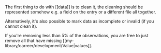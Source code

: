 The first thing to do with [[data]] is to clean it, the cleaning should be represented somehow e.g. a field on the entry or a different file all together.

Alternatively, it's also possible to mark data as incomplete or invalid (if you cannot clean it).

If you're removing less than 5% of the observations, you are free to just remove all that have missing [[my-library/carreer/development/Value|values]].